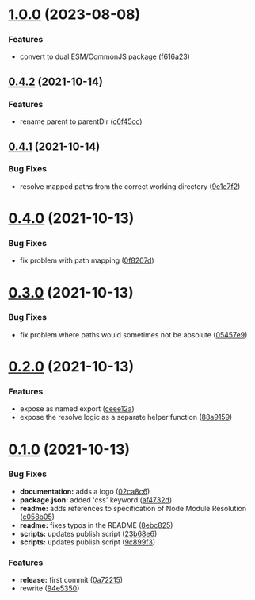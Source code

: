 # [1.0.0](https://github.com/wessberg/sass-extended-importer/compare/v0.4.2...v1.0.0) (2023-08-08)

### Features

- convert to dual ESM/CommonJS package ([f616a23](https://github.com/wessberg/sass-extended-importer/commit/f616a23830a01c4e6fea87e1de387925bb5023ec))

## [0.4.2](https://github.com/wessberg/sass-extended-importer/compare/v0.4.1...v0.4.2) (2021-10-14)

### Features

- rename parent to parentDir ([c6f45cc](https://github.com/wessberg/sass-extended-importer/commit/c6f45cc409bb90b8e6b9edd88f0ec0f19ae083ed))

## [0.4.1](https://github.com/wessberg/sass-extended-importer/compare/v0.4.0...v0.4.1) (2021-10-14)

### Bug Fixes

- resolve mapped paths from the correct working directory ([9e1e7f2](https://github.com/wessberg/sass-extended-importer/commit/9e1e7f226eb8fbf16502ceaf932e6b78a9235815))

# [0.4.0](https://github.com/wessberg/sass-extended-importer/compare/v0.3.0...v0.4.0) (2021-10-13)

### Bug Fixes

- fix problem with path mapping ([0f8207d](https://github.com/wessberg/sass-extended-importer/commit/0f8207dbfc2c6f7aae8f9339f5f31974542efe6f))

# [0.3.0](https://github.com/wessberg/sass-extended-importer/compare/v0.2.0...v0.3.0) (2021-10-13)

### Bug Fixes

- fix problem where paths would sometimes not be absolute ([05457e9](https://github.com/wessberg/sass-extended-importer/commit/05457e9a9115482bee140cbdc731753e49d61663))

# [0.2.0](https://github.com/wessberg/sass-extended-importer/compare/v0.1.0...v0.2.0) (2021-10-13)

### Features

- expose as named export ([ceee12a](https://github.com/wessberg/sass-extended-importer/commit/ceee12ae0351ee75c43ee87e3216528b5870ed7d))
- expose the resolve logic as a separate helper function ([88a9159](https://github.com/wessberg/sass-extended-importer/commit/88a915959f1efabde43bb1ca1e68101fa3e4eb7d))

# [0.1.0](https://github.com/wessberg/sass-extended-importer/compare/0a72215c17c381380c2c2011c477110a813e6617...v0.1.0) (2021-10-13)

### Bug Fixes

- **documentation:** adds a logo ([02ca8c6](https://github.com/wessberg/sass-extended-importer/commit/02ca8c6b2b2e1f0f7dad9943dc241d14198143c6))
- **package.json:** added 'css' keyword ([af4732d](https://github.com/wessberg/sass-extended-importer/commit/af4732d75382094b3a6b186902649ee815f4b904))
- **readme:** adds references to specification of Node Module Resolution ([c058b05](https://github.com/wessberg/sass-extended-importer/commit/c058b05343a65042b0149855f913be4e36cd16da))
- **readme:** fixes typos in the README ([8ebc825](https://github.com/wessberg/sass-extended-importer/commit/8ebc8258fbe6e7991f12840affe2b15dcafcd8eb))
- **scripts:** updates publish script ([23b68e6](https://github.com/wessberg/sass-extended-importer/commit/23b68e60c7329ce753a630d90155819d56a27941))
- **scripts:** updates publish script ([9c899f3](https://github.com/wessberg/sass-extended-importer/commit/9c899f35580f25ed195b1671e00728dee13acf05))

### Features

- **release:** first commit ([0a72215](https://github.com/wessberg/sass-extended-importer/commit/0a72215c17c381380c2c2011c477110a813e6617))
- rewrite ([94e5350](https://github.com/wessberg/sass-extended-importer/commit/94e5350f30481fc65be1fca4c03e94509a08194e))
